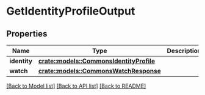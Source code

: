 # GetIdentityProfileOutput

## Properties

Name | Type | Description | Notes
------------ | ------------- | ------------- | -------------
**identity** | [**crate::models::CommonsIdentityProfile**](CommonsIdentityProfile.md) |  | 
**watch** | [**crate::models::CommonsWatchResponse**](CommonsWatchResponse.md) |  | 

[[Back to Model list]](../README.md#documentation-for-models) [[Back to API list]](../README.md#documentation-for-api-endpoints) [[Back to README]](../README.md)


